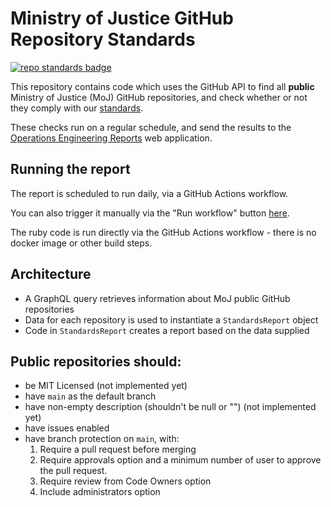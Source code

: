 # Ministry of Justice GitHub Repository Standards

[![repo standards badge](https://img.shields.io/badge/dynamic/json?color=blue&style=for-the-badge&logo=github&label=MoJ%20Compliant&query=%24.data%5B%3F%28%40.name%20%3D%3D%20%22github-repository-standards%22%29%5D.status&url=https%3A%2F%2Foperations-engineering-reports.cloud-platform.service.justice.gov.uk%2Fgithub_repositories)](https://operations-engineering-reports.cloud-platform.service.justice.gov.uk/github_repositories#github-repository-standards "Link to report")

This repository contains code which uses the GitHub API to find all **public**
Ministry of Justice (MoJ) GitHub repositories, and check whether or not they
comply with our [standards].

These checks run on a regular schedule, and send the results to the [Operations
Engineering Reports] web application.

[standards]: https://ministryofjustice.github.io/technical-guidance/#building-software
[Operations Engineering Reports]: https://operations-engineering-reports.cloud-platform.service.justice.gov.uk/

## Running the report

The report is scheduled to run daily, via a GitHub Actions workflow.

You can also trigger it manually via the "Run workflow" button [here](https://github.com/ministryofjustice/github-repository-standards/actions/workflows/post-report-data.yml).

The ruby code is run directly via the GitHub Actions workflow - there is no
docker image or other build steps.

## Architecture

* A GraphQL query retrieves information about MoJ public GitHub repositories
* Data for each repository is used to instantiate a `StandardsReport` object
* Code in `StandardsReport` creates a report based on the data supplied

## Public repositories should:

* be MIT Licensed (not implemented yet)
* have `main` as the default branch
* have non-empty description (shouldn't be null or "") (not implemented yet)
* have issues enabled
* have branch protection on `main`, with:
    1. Require a pull request before merging
    2. Require approvals option and a minimum number of user to approve the pull request.
    3. Require review from Code Owners option
    4. Include administrators option
